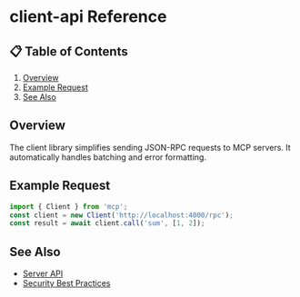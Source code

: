# client-api Reference

## 📋 Table of Contents
1. [Overview](#overview)
2. [Example Request](#example-request)
3. [See Also](#see-also)

## Overview
The client library simplifies sending JSON-RPC requests to MCP servers.
It automatically handles batching and error formatting.

## Example Request
```javascript
import { Client } from 'mcp';
const client = new Client('http://localhost:4000/rpc');
const result = await client.call('sum', [1, 2]);
```

## See Also
- [Server API](server-api.md)
- [Security Best Practices](../security.md)
